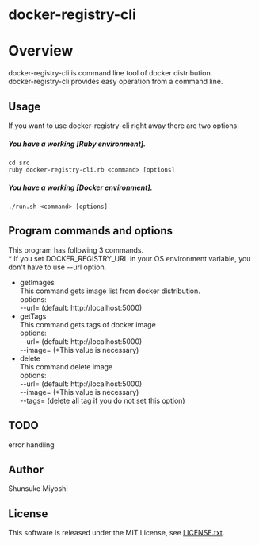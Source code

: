 docker-registry-cli
====

# Overview
docker-registry-cli is command line tool of docker distribution.  
docker-registry-cli provides easy operation from a command line.

## Usage
If you want to use docker-registry-cli right away there are two options:
##### You have a working [Ruby environment].
```
cd src
ruby docker-registry-cli.rb <command> [options] 
```
##### You have a working [Docker environment].
```
./run.sh <command> [options]
```

## Program commands and options
This program has following 3 commands.  
\* If you set DOCKER_REGISTRY_URL in your OS environment variable, you don't have to use --url option.

* getImages  
  This command gets image list from docker distribution.  
  options:  
    --url=<url> (default: http://localhost:5000)
* getTags  
  This command gets tags of docker image  
  options:  
    --url=<url> (default: http://localhost:5000)  
    --image=<image> (\*This value is necessary)  
* delete  
  This command delete image  
  options:  
    --url=<url> (default: http://localhost:5000)  
    --image=<image> (\*This value is necessary)  
    --tags=<deleting tag list> (delete all tag if you do not set this option)  

## TODO
error handling

## Author
Shunsuke Miyoshi

## License
This software is released under the MIT License, see [LICENSE.txt](./LICENSE.txt).